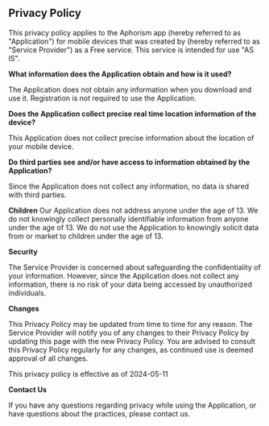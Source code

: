## Privacy Policy

This privacy policy applies to the Aphorism app (hereby referred to as "Application") for mobile devices that was created by (hereby referred to as "Service Provider") as a Free service. This service is intended for use "AS IS".

**What information does the Application obtain and how is it used?**

The Application does not obtain any information when you download and use it. Registration is not required to use the Application.

**Does the Application collect precise real time location information of the device?**

This Application does not collect precise information about the location of your mobile device.

**Do third parties see and/or have access to information obtained by the Application?**

Since the Application does not collect any information, no data is shared with third parties.

**Children**
Our Application does not address anyone under the age of 13. We do not knowingly collect personally identifiable information from anyone under the age of 13. We do not use the Application to knowingly solicit data from or market to children under the age of 13.

**Security**

The Service Provider is concerned about safeguarding the confidentiality of your information. However, since the Application does not collect any information, there is no risk of your data being accessed by unauthorized individuals.

**Changes**

This Privacy Policy may be updated from time to time for any reason. The Service Provider will notify you of any changes to their Privacy Policy by updating this page with the new Privacy Policy. You are advised to consult this Privacy Policy regularly for any changes, as continued use is deemed approval of all changes.

This privacy policy is effective as of 2024-05-11

**Contact Us**

If you have any questions regarding privacy while using the Application, or have questions about the practices, please contact us.
